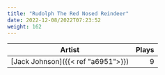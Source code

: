 ```yaml
---
title: "Rudolph The Red Nosed Reindeer"
date: 2022-12-08/2022T07:23:52
weight: 162
---
```




 Artist | Plays 
----- | -----:
[Jack Johnson]({{< ref "a6951">}}) | 9
